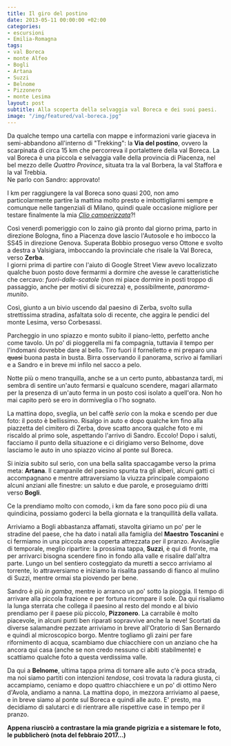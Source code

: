 ```yaml
---
title: Il giro del postino
date: 2013-05-11 00:00:00 +02:00
categories:
- escursioni
- Emilia-Romagna
tags:
- val Boreca
- monte Alfeo
- Bogli
- Artana
- Suzzi
- Belnome
- Pizzonero
- monte Lesima
layout: post
subtitle: Alla scoperta della selvaggia val Boreca e dei suoi paesi.
image: "/img/featured/val-boreca.jpg"
---
```


Da qualche tempo una cartella con mappe e informazioni varie giaceva in semi-abbandono all'interno di "Trekking": la **Via del postino**, ovvero la scarpinata di circa 15 km che percorreva il portalettere della val Boreca. La val Boreca è una piccola e selvaggia valle della provincia di Piacenza, nel bel mezzo delle *Quattro Province*, situata tra la val Borbera, la val Staffora e la val Trebbia.  
Ne parlo con Sandro: approvato!

I km per raggiungere la val Boreca sono quasi 200, non amo particolarmente partire la mattina molto presto e imbottigliarmi sempre e comunque nelle tangenziali di Milano, quindi quale occasione migliore per testare finalmente la mia [*Clio camperizzata*](/equipaggiamento/clio-camperizzata/)?!

Così venerdì pomeriggio con lo zaino già pronto dal giorno prima, parto in direzione Bologna, fino a Piacenza dove lascio l'Autosole e ho imbocco la SS45 in direzione Genova.  Superata Bobbio proseguo verso Ottone e svolto a destra a Valsigiara, imboccando la provinciale che risale la Val Boreca, verso **Zerba**.  
I giorni prima di partire con l'aiuto di Google Street View avevo localizzato qualche buon posto dove fermarmi a dormire che avesse le caratteristiche che cercavo: *fuori-dalle-scatole* (non mi piace dormire in posti troppo di passaggio, anche per motivi di sicurezza) e, possibilmente, *panorama-munito*.

Così, giunto a un bivio uscendo dal paesino di Zerba, svolto sulla strettissima stradina, asfaltata solo di recente, che aggira le pendici del monte Lesima, verso Corbesassi.

Parcheggio in uno spiazzo e monto subito il piano-letto, perfetto anche come tavolo. Un po' di pioggerella mi fa compagnia, tuttavia il tempo per l'indomani dovrebbe dare al bello. Tiro fuori il fornelletto e mi preparo una <s>quasi</s> buona pasta in busta. Birra osservando il panorama, scrivo ai familiari e a Sandro e in breve mi infilo nel sacco a pelo.

Notte più o meno tranquilla, anche se a un certo punto, abbastanza tardi, mi sembra di sentire un'auto fermarsi e qualcuno scendere, magari allarmato per la presenza di un'auto ferma in un posto così isolato a quell'ora. Non ho mai capito però se ero in dormiveglia o l'ho sognato.

La mattina dopo, sveglia, un bel caffè *serio* con la moka e scendo per due foto: il posto è bellissimo.  Risalgo in auto e dopo qualche km fino alla piazzetta del cimitero di Zerba, dove scatto ancora qualche foto e mi riscaldo al primo sole, aspettando l'arrivo di Sandro. Eccolo! Dopo i saluti, facciamo il punto della situazione e ci dirigiamo verso Belnome, dove lasciamo le auto in uno spiazzo vicino al ponte sul Boreca.

Si inizia subito sul serio, con una bella salita spaccagambe verso la prima meta: **Artana**. Il campanile del paesino spunta tra gli alberi, alcuni gatti ci accompagnano e mentre attraversiamo la viuzza principale compaiono alcuni anziani alle finestre: un saluto e due parole, e proseguiamo dritti verso **Bogli**.

Ce la prendiamo molto con comodo, i km da fare sono poco più di una quindicina, possiamo goderci la bella giornata e la tranquillità della vallata.

Arriviamo a Bogli abbastanza affamati, stavolta giriamo un po' per le stradine del paese, che ha dato i natali alla famiglia del **Maestro Toscanini** e ci fermiamo in una piccola area coperta attrezzata per il pranzo.  Avvisaglie di temporale, meglio ripartire: la prossima tappa, **Suzzi**, è qui di fronte, ma per arrivarci bisogna scendere fino in fondo alla valle e risalire dall'altra parte.  Lungo un bel sentiero costeggiato da muretti a secco arriviamo al torrente, lo attraversiamo e iniziamo la risalita passando di fianco al mulino di Suzzi, mentre ormai sta piovendo per bene.

Sandro è più *in gamba*, mentre io arranco un po' sotto la pioggia. Il tempo di arrivare alla piccola frazione e per fortuna ricompare il sole.  Da qui risaliamo la lunga sterrata che collega il paesino al resto del mondo e al bivio prendiamo per il paese più piccolo, **Pizzonero**. La carrabile è molto piacevole, in alcuni punti ben riparati sopravvive anche la neve! Scortati da diverse salamandre pezzate arriviamo in breve all'Oratorio di San Bernardo e quindi al microscopico borgo.  Mentre togliamo gli zaini  per fare rifornimento di acqua, scambiamo due chiacchiere con un anziano che ha ancora qui casa (anche se non credo nessuno ci abiti stabilmente) e scattiamo qualche foto a questa verdissima valle. 

Da qui a **Belnome**, ultima tappa prima di tornare alle auto c'è poca strada, ma noi siamo partiti con intenzioni *tendose*, così trovata la radura giusta, ci accampiamo, ceniamo e dopo quattro chiacchiere e un po' di ottimo Nero d'Avola, andiamo a nanna. La mattina dopo, in mezzora arriviamo al paese, e in breve siamo al ponte sul Boreca e quindi alle auto. E' presto, ma decidiamo di salutarci e di rientrare alle rispettive case in tempo per il pranzo.

**Appena riuscirò a contrastare la mia grande pigrizia e a sistemare le foto, le pubblicherò (nota del febbraio 2017...)**

